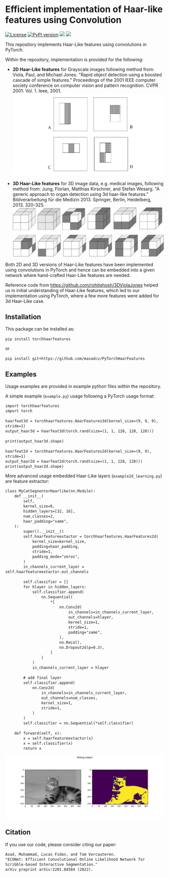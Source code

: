 # Efficient implementation of Haar-like features using Convolution
[![License](https://img.shields.io/badge/License-BSD_3--Clause-blue.svg)](https://opensource.org/licenses/BSD-3-Clause)
[![PyPI version](https://badge.fury.io/py/torchhaarfeatures.svg)](https://badge.fury.io/py/torchhaarfeatures)
<img src="https://img.shields.io/badge/Python-3.6%20|%203.7%20|%203.8%20|%203.9-3776ab.svg"/>
<img src="https://img.shields.io/badge/PyTorch-%3E%3D%201.6-brightgreen.svg"/>

This repository implements Haar-Like features using convolutions in PyTorch. 

Within the repository, implementation is provided for the following:
- **2D Haar-Like features** for Grayscale images following method from: Viola, Paul, and Michael Jones. "Rapid object detection using a boosted cascade of simple features." Proceedings of the 2001 IEEE computer society conference on computer vision and pattern recognition. CVPR 2001. Vol. 1. Ieee, 2001.
![haar3d](https://raw.githubusercontent.com/masadcv/PyTorchHaarFeatures/master/data/diagrams-Haar2D.png)


- **3D Haar-Like features** for 3D image data, e.g. medical images, following method from: Jung, Florian, Matthias Kirschner, and Stefan Wesarg. "A generic approach to organ detection using 3d haar-like features." Bildverarbeitung für die Medizin 2013. Springer, Berlin, Heidelberg, 2013. 320-325.
![haar3d](https://raw.githubusercontent.com/masadcv/PyTorchHaarFeatures/master/data/diagrams-HaarHor3D.png)

Both 2D and 3D versions of Haar-Like features have been implemented using convolutions in PyTorch and hence can be embedded into a given network where hand-crafted Haar-Like features are needed.

Reference code from https://github.com/rohitghosh/3DViolaJones helped us in initial understanding of Haar-Like features, which led to our implementation using PyTorch, where a few more features were added for 3d Haar-Like case. 

## Installation
This package can be installed as: 

`pip install torchhaarfeatures`

or 

`pip install git+https://github.com/masadcv/PyTorchHaarFeatures`

## Examples
Usage examples are provided in example python files within the repository.

A simple example (`example.py`) usage following a PyTorch usage format:

```
import torchhaarfeatures
import torch

haarfeat3d = torchhaarfeatures.HaarFeatures3d(kernel_size=(9, 9, 9), stride=1)
output_haar3d = haarfeat3d(torch.rand(size=(1, 1, 128, 128, 128)))

print(output_haar3d.shape)

haarfeat2d = torchhaarfeatures.HaarFeatures2d(kernel_size=(9, 9), stride=1)
output_haar2d = haarfeat2d(torch.rand(size=(1, 1, 128, 128)))
print(output_haar2d.shape)
```

More advanced usage embedded Haar-Like layers (`example2d_learning.py`) are feature extractor:
```
class MyCatSegnentorHaarlike(nn.Module):
    def __init__(
        self,
        kernel_size=6,
        hidden_layers=[32, 16],
        num_classes=2,
        haar_padding="same",
    ):
        super().__init__()
        self.haarfeatureextactor = torchhaarfeatures.HaarFeatures2d(
            kernel_size=kernel_size,
            padding=haar_padding,
            stride=1,
            padding_mode="zeros",
        )
        in_channels_current_layer = self.haarfeatureextactor.out_channels
        
        self.classifier = []
        for hlayer in hidden_layers:
            self.classifier.append(
                nn.Sequential(
                    *[
                        nn.Conv2d(
                            in_channels=in_channels_current_layer,
                            out_channels=hlayer,
                            kernel_size=1,
                            stride=1,
                            padding="same",
                        ),
                        nn.ReLU(),
                        nn.Dropout2d(p=0.3),
                    ]
                )
            )
            in_channels_current_layer = hlayer

        # add final layer
        self.classifier.append(
            nn.Conv2d(
                in_channels=in_channels_current_layer,
                out_channels=num_classes,
                kernel_size=1,
                stride=1,
            )
        )
        self.classifier = nn.Sequential(*self.classifier)

    def forward(self, x):
        x = self.haarfeatureextactor(x)
        x = self.classifier(x)
        return x   
```

![image](https://raw.githubusercontent.com/masadcv/PyTorchHaarFeatures/master/data/example2d_learning_figure_1.png)

## Citation
If you use our code, please consider citing our paper:

```
Asad, Muhammad, Lucas Fidon, and Tom Vercauteren. 
"ECONet: Efficient Convolutional Online Likelihood Network for Scribble-based Interactive Segmentation." 
arXiv preprint arXiv:2201.04584 (2022).
```
